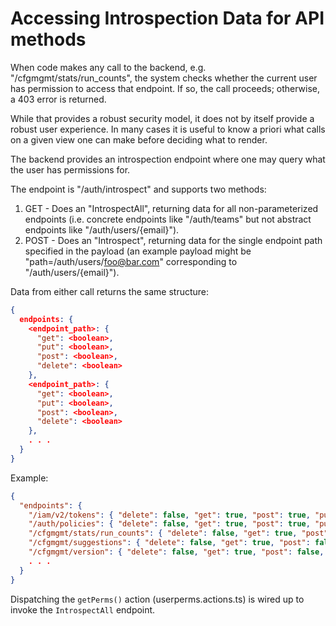 # Accessing Introspection Data for API methods

When code makes any call to the backend, e.g. "/cfgmgmt/stats/run_counts", the system
checks whether the current user has permission to access that endpoint.
If so, the call proceeds; otherwise, a 403 error is returned.

While that provides a robust security model, it does not by itself provide
a robust user experience. In many cases it is useful to know a priori
what calls on a given view one can make before deciding what to render.

The backend provides an introspection endpoint where one may query
what the user has permissions for.

The endpoint is "/auth/introspect" and supports two methods:

1. GET - Does an "IntrospectAll", returning data for all non-parameterized endpoints
   (i.e. concrete endpoints like "/auth/teams" but not abstract endpoints like "/auth/users/{email}").
2. POST - Does an "Introspect", returning data for the single endpoint path specified in the payload
   (an example payload might be "path=/auth/users/foo@bar.com" corresponding to "/auth/users/{email}").

Data from either call returns the same structure:

```json
{
  endpoints: {
    <endpoint_path>: {
      "get": <boolean>,
      "put": <boolean>,
      "post": <boolean>,
      "delete": <boolean>
    },
    <endpoint_path>: {
      "get": <boolean>,
      "put": <boolean>,
      "post": <boolean>,
      "delete": <boolean>
    },
    . . .
  }
}
```

Example:

```json
{
  "endpoints": {
    "/iam/v2/tokens": { "delete": false, "get": true, "post": true, "put": false },
    "/auth/policies": { "delete": false, "get": true, "post": true, "put": false },
    "/cfgmgmt/stats/run_counts": { "delete": false, "get": true, "post": false, "put": false },
    "/cfgmgmt/suggestions": { "delete": false, "get": true, "post": false, "put": false },
    "/cfgmgmt/version": { "delete": false, "get": true, "post": false, "put": false }
    . . .
  }
}
```

Dispatching the `getPerms()` action (userperms.actions.ts) is wired up to invoke the `IntrospectAll` endpoint.
